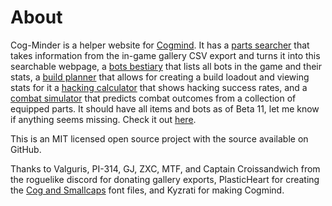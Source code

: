 # About
Cog-Minder is a helper website for [Cogmind](https://www.gridsagegames.com/cogmind/). It has a [parts searcher](https://noemica.github.io/cog-minder/parts.html) that takes information from the in-game gallery CSV export and turns it into this searchable webpage, a [bots bestiary](https://noemica.github.io/cog-minder/bots.html) that lists all bots in the game and their stats, a [build planner](https://noemica.github.io/cog-minder/bots.html) that allows for creating a build loadout and viewing stats for it a [hacking calculator](https://noemica.github.io/cog-minder/hacks.html) that shows hacking success rates, and a [combat simulator](https://noemica.github.io/cog-minder/simulator.html) that predicts combat outcomes from a collection of equipped parts. It should have all items and bots as of Beta 11, let me know if anything seems missing. Check it out [here](https://noemica.github.io/cog-minder/).

This is an MIT licensed open source project with the source available on GitHub.

Thanks to Valguris, PI-314, GJ, ZXC, MTF, and Captain Croissandwich from the roguelike discord for donating gallery exports, PlasticHeart for creating the [Cog and Smallcaps](https://github.com/plhx/cogfont) font files, and Kyzrati for making Cogmind.
